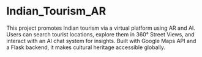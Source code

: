 # Indian_Tourism_AR
This project promotes Indian tourism via a virtual platform using AR and AI. Users can search tourist locations, explore them in 360° Street Views, and interact with an AI chat system for insights. Built with Google Maps API and a Flask backend, it makes cultural heritage accessible globally.
